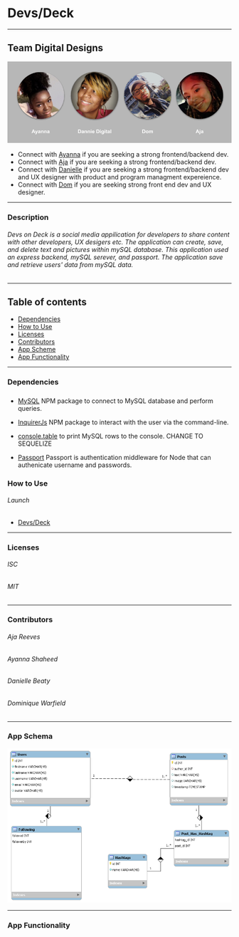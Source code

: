 # Devs/Deck
---
## Team Digital Designs
![teamDigtialDesigns](public/assets/team.png?size=250)<br/>

* Connect with [Ayanna](https://github.com/ashaheed3) if you are seeking a strong frontend/backend dev.
* Connect with [Aja](https://github.com/clemsontigress) if you are seeking  a strong frontend/backend dev.
* Connect with [Danielle](https://github.com/DannieDigital) if you are seeking a strong frontend/backend dev and UX designer with product and program managment expereience. 
* Connect with [Dom](https://github.com/domwarit) if you are seeking strong front end dev and UX designer.


----
### Description
###### Devs on Deck is a social media appilication for developers to share content with other developers, UX desigers etc. The application can create, save, and delete text and pictures within mySQL database. This application used an express backend, mySQL serever, and passport. The application save and retrieve users' data from mySQL data. 

---
## Table of contents
* [Dependencies](#Dependencies)
* [How to Use](#how-to-Use)
* [Licenses](#Licenses)
* [Contributors](#Contributors)
* [App Scheme](#App-Fuctionality)
* [App Functionality](#App-Fuctionality)

---

### Dependencies
##### 

* [MySQL](https://www.npmjs.com/package/mysql) NPM package to connect to MySQL database and perform queries.

* [InquirerJs](https://www.npmjs.com/package/inquirer/v/0.2.3) NPM package to interact with the user via the command-line.

* [console.table](https://www.npmjs.com/package/console.table) to print MySQL rows to the console. CHANGE TO SEQUELIZE

* [Passport](http://www.passportjs.org/docs/) Passport is authentication middleware for Node that can authenicate username and passwords. 

### How to Use
###### Launch 
* [Devs/Deck](https://digitaldesigns2.herokuapp.com/)
---

### Licenses
###### ISC
###### MIT
---
### Contributors
###### Aja Reeves
###### Ayanna Shaheed 
###### Danielle Beaty
###### Dominique Warfield 
---
### App Schema
![](public/assets/database.png)

---
### App Functionality